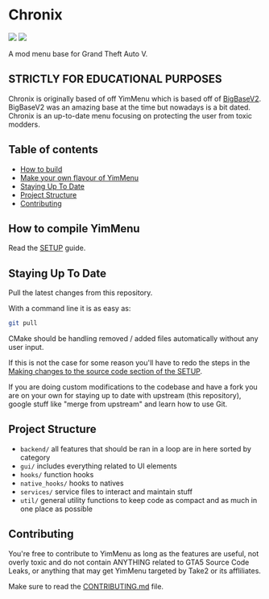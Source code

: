 # Chronix

![](https://img.shields.io/badge/dynamic/json?color=ffab00&label=Online%20Version&query=%24.game.online&url=http%3A%2F%2Fbedrock.root.sx%2Fgitapi.php&style=flat-square&labelColor=000000)
![](https://img.shields.io/badge/dynamic/json?color=ffab00&label=Game%20Build&query=%24.game.build&url=http%3A%2F%2Fbedrock.root.sx%2Fgitapi.php&style=flat-square&labelColor=000000)


A mod menu base for Grand Theft Auto V.
## STRICTLY FOR EDUCATIONAL PURPOSES

Chronix is originally based of off YimMenu which is based off of [BigBaseV2](https://github.com/Pocakking/BigBaseV2).  BigBaseV2 was an amazing base at the time but nowadays is a bit dated.
Chronix is an up-to-date menu focusing on protecting the user from toxic modders.

## Table of contents

 * [How to build](#how-to-build)
 * [Make your own flavour of YimMenu](#make-your-own-flavour-of-yimmenu)
 * [Staying Up To Date](#staying-up-to-date)
 * [Project Structure](#project-structure)
 * [Contributing](#contributing)
 
## How to compile YimMenu

Read the [SETUP](https://github.com/YimMenu/YimMenu/wiki/Setup-your-PC-for-YimMenu-Development) guide.

## Staying Up To Date

Pull the latest changes from this repository.

With a command line it is as easy as:

```bash
git pull
```

CMake should be handling removed / added files automatically without any user input.

If this is not the case for some reason you'll have to redo the steps in the [Making changes to the source code section of the SETUP](https://github.com/YimMenu/YimMenu/wiki/Setup-your-PC-for-YimMenu-Development#making-changes-to-the-source-code).

If you are doing custom modifications to the codebase and have a fork you are on your own for staying up to date with upstream (this repository), google stuff like "merge from upstream" and learn how to use Git.

## Project Structure

- `backend/` all features that should be ran in a loop are in here sorted by category
- `gui/` includes everything related to UI elements
- `hooks/` function hooks
- `native_hooks/` hooks to natives
- `services/` service files to interact and maintain stuff
- `util/` general utility functions to keep code as compact and as much in one place as possible

## Contributing

You're free to contribute to YimMenu as long as the features are useful, not overly toxic and do not contain ANYTHING related to GTA5 Source Code Leaks, or anything that may get YimMenu targeted by Take2 or its affliliates.

Make sure to read the [CONTRIBUTING.md](CONTRIBUTING.md) file.
